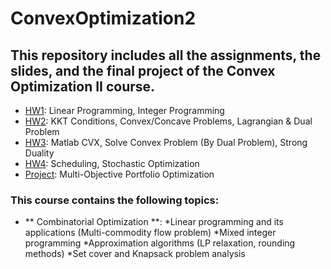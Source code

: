 # ConvexOptimization2
## This repository includes all the assignments, the slides, and the final project of the Convex Optimization II course.


- [HW1](https://github.com/arhp78/ConvexOptimization2/tree/main/HW1): Linear Programming, Integer Programming
- [HW2](https://github.com/arhp78/ConvexOptimization2/tree/main/HW2): KKT Conditions, Convex/Concave Problems, Lagrangian & Dual Problem
- [HW3](https://github.com/arhp78/ConvexOptimization2/tree/main/HW3): Matlab CVX, Solve Convex Problem (By Dual Problem), Strong Duality
- [HW4](https://github.com/arhp78/ConvexOptimization2/tree/main/HW4): Scheduling, Stochastic Optimization
- [Project](https://github.com/arhp78/ConvexOptimization2/tree/main/Project): Multi-Objective Portfolio Optimization

### This course contains the following topics:
- ** Combinatorial Optimization **:  *Linear programming and its applications (Multi-commodity flow problem)
  *Mixed integer programming
  *Approximation algorithms (LP relaxation, rounding methods)
  *Set cover and Knapsack problem analysis

